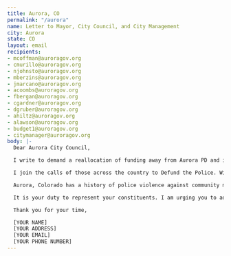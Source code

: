 ```yaml
---
title: Aurora, CO
permalink: "/aurora"
name: Letter to Mayor, City Council, and City Management
city: Aurora
state: CO
layout: email
recipients:
- mcoffman@auroragov.org
- cmurillo@auroragov.org
- njohnsto@auroragov.org
- mberzins@auroragov.org
- jmarcano@auroragov.org
- acoombs@auroragov.org
- fbergan@auroragov.org
- cgardner@auroragov.org
- dgruber@auroragov.org
- ahiltz@auroragov.org
- alawson@auroragov.org
- budget1@auroragov.org
- citymanager@auroragov.org
body: |-
  Dear Aurora City Council,

  I write to demand a reallocation of funding away from Aurora PD and into social and public programming that takes place in our communities.

  I join the calls of those across the country to Defund the Police. With record unemployment and a seemingly intractable pattern of abuse and unequal treatment by police, we need a budget that adequately and effectively meets the needs of impacted Aurora residents. The Police Department’s 2020 budget increased by $7.0 million (5.7 percent) over the 2019 Budget, making for a total of $128,772,136. This is unacceptable, and I demand that the city council remedy this gross display of priorities. While we’ve been spending extraordinary amounts on policing, we have not seen improvements to safety, homelessness, mental health, or housing affordability in our city. Instead, we see wasteful and harmful actions of our police. You must support a budget that supports social equity in our community, rather than empowering the police forces that tear us apart.

  Aurora, Colorado has a history of police violence against community members. In addition to being defunded, Aurora PD needs to be held accountable. I call on Mayor Coffman to open a new investigation into the officers Nathan Woodyard, Jason Rosenblatt, and Randy Roedema responsible for the death of Elijah McClain, and that each officer be taken off duty immediately.

  It is your duty to represent your constituents. I am urging you to advocate for revision of the Aurora city budget for the upcoming fiscal year, reflecting the decades of research showing that education and social programs much better promote the safety of a city than policing.

  Thank you for your time,

  [YOUR NAME]
  [YOUR ADDRESS]
  [YOUR EMAIL]
  [YOUR PHONE NUMBER]
---
```



